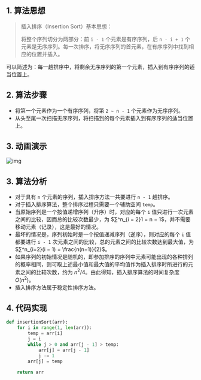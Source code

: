 ## 1. 算法思想

> 插入排序（Insertion Sort）基本思想：
>
> 将整个序列切分为两部分：前 `i - 1` 个元素是有序序列，后 `n - i + 1` 个元素是无序序列。每一次排序，将无序序列的首元素，在有序序列中找到相应的位置并插入。

可以简述为：每一趟排序中，将剩余无序序列的第一个元素，插入到有序序列的适当位置上。

## 2. 算法步骤

- 将第一个元素作为一个有序序列，将第 `2 ~ n - 1` 个元素作为无序序列。
- 从头至尾一次扫描无序序列，将扫描到的每个元素插入到有序序列的适当位置上。

## 3. 动画演示

![img](https://www.runoob.com/wp-content/uploads/2019/03/insertionSort.gif)

## 3. 算法分析

- 对于具有 `n` 个元素的序列，插入排序方法一共要进行 `n - 1` 趟排序。
- 对于插入排序算法，整个排序过程只需要一个辅助空间 `temp`。
- 当原始序列是一个按值递增序列（升序）时，对应的每个 `i` 值只进行一次元素之间的比较，因而总的比较次数最少，为 $∑^n_{i = 2}1 = n − 1$，并不需要移动元素（记录），这是最好的情况。
- 最坏的情况是，序列初始时是一个按值递减序列（逆序），则对应的每个 `i` 值都要进行 `i - 1` 次元素之间的比较，总的元素之间的比较次数达到最大值，为 $∑^n_{i=2}(i − 1) = \frac{n(n−1)}{2}$。
- 如果序列的初始情况是随机的，即参加排序的序列中元素可能出现的各种排列的概率相同，则可取上述最小值和最大值的平均值作为插入排序时所进行的元素之间的比较次数，约为 $n^2/4$。由此得知，插入排序算法的时间复杂度 $O(n^2)$。
- 插入排序方法属于稳定性排序方法。

## 4. 代码实现

```Python
def insertionSort(arr):
    for i in range(1, len(arr)):
        temp = arr[i]
        j = i
        while j > 0 and arr[j - 1] > temp:
            arr[j] = arr[j - 1]
            j -= 1
        arr[j] = temp
        
    return arr
```




